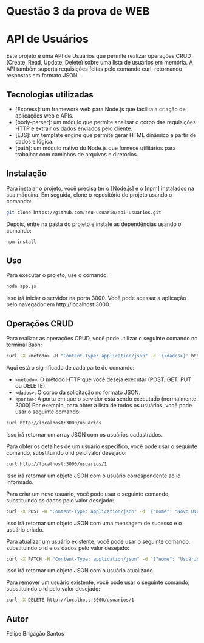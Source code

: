# Questão 3 da prova de WEB

# API de Usuários

Este projeto é uma API de Usuários que permite realizar operações CRUD (Create, Read, Update, Delete) sobre uma lista de usuários em memória. A API também suporta requisições feitas pelo comando curl, retornando respostas em formato JSON.

## Tecnologias utilizadas

- [Express]: um framework web para Node.js que facilita a criação de aplicações web e APIs.
- [body-parser]: um módulo que permite analisar o corpo das requisições HTTP e extrair os dados enviados pelo cliente.
- [EJS]: um template engine que permite gerar HTML dinâmico a partir de dados e lógica.
- [path]: um módulo nativo do Node.js que fornece utilitários para trabalhar com caminhos de arquivos e diretórios.

## Instalação

Para instalar o projeto, você precisa ter o [Node.js] e o [npm] instalados na sua máquina. Em seguida, clone o repositório do projeto usando o comando:

```bash
git clone https://github.com/seu-usuario/api-usuarios.git
```

Depois, entre na pasta do projeto e instale as dependências usando o comando:

```bash
npm install
```

## Uso
Para executar o projeto, use o comando:

```bash
node app.js
```

Isso irá iniciar o servidor na porta 3000. Você pode acessar a aplicação pelo navegador em http://localhost:3000.

## Operações CRUD

Para realizar as operações CRUD, você pode utilizar o seguinte comando no terminal Bash:

```bash
curl -X <método> -H "Content-Type: application/json" -d '{<dados>}' http://localhost:<porta>/alunos
```
Aqui está o significado de cada parte do comando:

- `<método>`: O método HTTP que você deseja executar (POST, GET, PUT ou DELETE).
- `<dados>`: O corpo da solicitação no formato JSON.
- `<porta>`: A porta em que o servidor está sendo executado (normalmente 3000)
Por exemplo, para obter a lista de todos os usuários, você pode usar o seguinte comando:

```bash
curl http://localhost:3000/usuarios
```
Isso irá retornar um array JSON com os usuários cadastrados. 

Para obter os detalhes de um usuário específico, você pode usar o seguinte comando, substituindo o id pelo valor desejado:
```bash
curl http://localhost:3000/usuarios/1
```
Isso irá retornar um objeto JSON com o usuário correspondente ao id informado. 

Para criar um novo usuário, você pode usar o seguinte comando, substituindo os dados pelo valor desejado:
```bash
curl -X POST -H "Content-Type: application/json" -d '{"nome": "Novo Usuário", "email": "novo@exemplo.com", "data_nascimento": "2001-01-01"}' http://localhost:3000/usuarios
```
Isso irá retornar um objeto JSON com uma mensagem de sucesso e o usuário criado. 

Para atualizar um usuário existente, você pode usar o seguinte comando, substituindo o id e os dados pelo valor desejado:
```bash
curl -X PATCH -H "Content-Type: application/json" -d '{"nome": "Usuário Atualizado", "email": "atualizado@exemplo.com", "data_nascimento": "2002-02-02"}' http://localhost:3000/usuarios/1
```
Isso irá retornar um objeto JSON com o usuário atualizado. 

Para remover um usuário existente, você pode usar o seguinte comando, substituindo o id pelo valor desejado:
```bash
curl -X DELETE http://localhost:3000/usuarios/1
```

## Autor

Felipe Brigagão Santos
